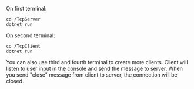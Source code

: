 On first terminal:
```
cd /TcpServer
dotnet run 
```

On second terminal:
```
cd /TcpClient
dotnet run
```

You can also use third and fourth terminal to create more clients.
Client will listen to user input in the console and send the message to server.
When you send "close" message from client to server, the connection will be closed.
